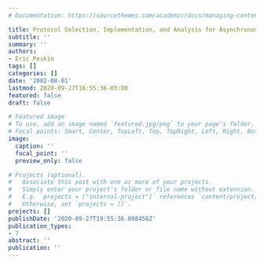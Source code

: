 ```yaml
---
# Documentation: https://sourcethemes.com/academic/docs/managing-content/

title: Protocol Selection, Implementation, and Analysis for Asynchronous Circuits
subtitle: ''
summary: ''
authors:
- Eric Peskin
tags: []
categories: []
date: '2002-08-01'
lastmod: 2020-09-27T16:55:36-03:00
featured: false
draft: false

# Featured image
# To use, add an image named `featured.jpg/png` to your page's folder.
# Focal points: Smart, Center, TopLeft, Top, TopRight, Left, Right, BottomLeft, Bottom, BottomRight.
image:
  caption: ''
  focal_point: ''
  preview_only: false

# Projects (optional).
#   Associate this post with one or more of your projects.
#   Simply enter your project's folder or file name without extension.
#   E.g. `projects = ["internal-project"]` references `content/project/deep-learning/index.md`.
#   Otherwise, set `projects = []`.
projects: []
publishDate: '2020-09-27T19:55:36.098456Z'
publication_types:
- 7
abstract: ''
publication: ''
---
```

